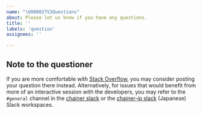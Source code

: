 ```yaml
---
name: "\U00002753Questions"
about: Please let us know if you have any questions.
title: ''
labels: 'question'
assignees: ''

---
```


<!-- Please write your question here. -->

## Note to the questioner

If you are more comfortable with [Stack Overflow], you may consider posting your question there instead.
Alternatively, for issues that would benefit from more of an interactive session with the developers,
you may refer to the `#general` channel in the [chainer slack] or the [chainer-jp slack] (Japanese) Slack workspaces.

[Stack Overflow]: https://stackoverflow.com/questions/tagged/optuna
[chainer slack]: https://bit.ly/join-chainer-slack
[chainer-jp slack]: https://bit.ly/join-chainer-jp-slack
